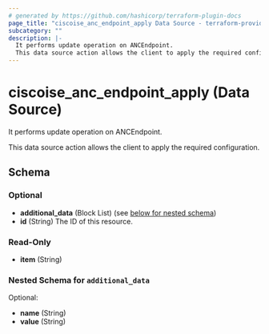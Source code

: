 ```yaml
---
# generated by https://github.com/hashicorp/terraform-plugin-docs
page_title: "ciscoise_anc_endpoint_apply Data Source - terraform-provider-ciscoise"
subcategory: ""
description: |-
  It performs update operation on ANCEndpoint.
  This data source action allows the client to apply the required configuration.
---
```


# ciscoise_anc_endpoint_apply (Data Source)

It performs update operation on ANCEndpoint.

This data source action allows the client to apply the required configuration.



<!-- schema generated by tfplugindocs -->
## Schema

### Optional

- **additional_data** (Block List) (see [below for nested schema](#nestedblock--additional_data))
- **id** (String) The ID of this resource.

### Read-Only

- **item** (String)

<a id="nestedblock--additional_data"></a>
### Nested Schema for `additional_data`

Optional:

- **name** (String)
- **value** (String)


